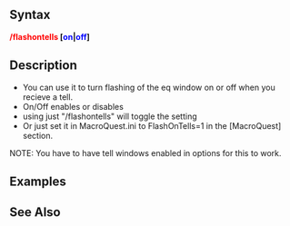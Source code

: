 ## Syntax

**<span style="color:red">/flashontells</span>
\[<span style="color:blue">on</span>\|<span style="color:blue">off</span>\]**  

## Description

-   You can use it to turn flashing of the eq window on or off when you recieve a tell.
-   On/Off enables or disables
-   using just "/flashontells" will toggle the setting
-   Or just set it in MacroQuest.ini to FlashOnTells=1 in the \[MacroQuest\] section.

NOTE: You have to have tell windows enabled in options for this to work.

## Examples

## See Also


